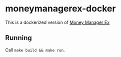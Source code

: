 # moneymanagerex-docker

This is a dockerized version of [Money Manager Ex](https://github.com/moneymanagerex/moneymanagerex)

## Running

Call `make build && make run`.